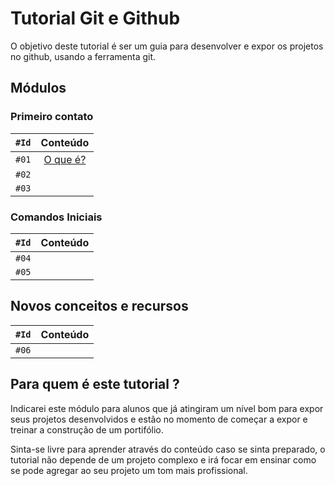 # Tutorial Git e Github

O objetivo deste tutorial é ser um guia para desenvolver e expor os projetos no github, usando a ferramenta git.

## Módulos

### Primeiro contato
|`#Id`|Conteúdo|
|:--:|:--:|
|`#01`| [O que é?]() |
|`#02`| []() |
|`#03`| []() |

### Comandos Iniciais
|`#Id`|Conteúdo|
|:--:|:--:|
|`#04`| |
|`#05`| |

## Novos conceitos e recursos

|`#Id`|Conteúdo|
|:--:|:--:|
|`#06`||

## Para quem é este tutorial ?

Indicarei este módulo para alunos que já atingiram um nível bom para expor seus projetos desenvolvidos e estão no momento de começar a expor e treinar a construção de um portifólio.

Sinta-se livre para aprender através do conteúdo caso se sinta preparado, o tutorial não depende de um projeto complexo e irá focar em ensinar como se pode agregar ao seu projeto um tom mais profissional.